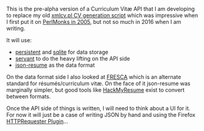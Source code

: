 This is the pre-alpha version of a Curriculum Vit&aelig; API that I am developing to replace my old [xmlcv.pl CV generation script](http://charlieharvey.org.uk/cv) which was impressive when I first put it on [PerlMonks in 2005](http://www.perlmonks.org/?node_id=516333), but not so much in 2016 when I am writing.

It will use: 
* [persistent](http://www.yesodweb.com/book/persistent) and [sqlite](https://sqlite.org) for data storage
* [servant](https://haskell-servant.readthedocs.io/en/stable/) to do the heavy lifting on the API side
* [json-resume](https://jsonresume.org/schema/) as the data format

On the data format side I also looked at [FRESCA](https://github.com/fresh-standard/FRESCA) which is an alternate standard for r&eacute;sum&eacute;s/curriculum vit&aelig;. On the face of it json-resume was marginally simpler, but good tools like [HackMyResume](https://github.com/hacksalot/HackMyResume) exist to convert between formats.

Once the API side of things is written, I will need to think about a UI for it. For now it will just be a case of writing JSON by hand and using the Firefox [HTTPRequester Plugin](https://addons.mozilla.org/En-us/firefox/addon/httprequester/)&hellip;
